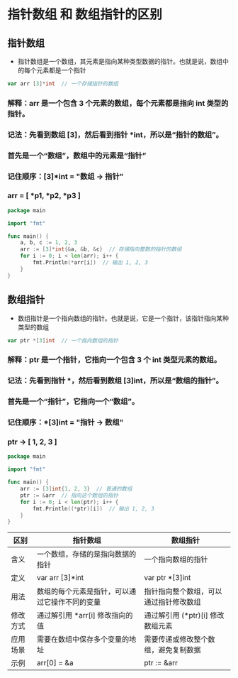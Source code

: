 # 指针数组 和 数组指针的区别

## 指针数组
- 指针数组是一个数组，其元素是指向某种类型数据的指针。也就是说，数组中的每个元素都是一个指针

``` go
var arr [3]*int  // 一个存储指针的数组
```

### 解释：arr 是一个包含 3 个元素的数组，每个元素都是指向 int 类型的指针。
### 记法：先看到数组 [3]，然后看到指针 *int，所以是“指针的数组”。
### 首先是一个“数组”，数组中的元素是“指针”
### 记住顺序：[3]*int = "数组 -> 指针"
### arr = [ *p1, *p2, *p3 ]

``` go
package main

import "fmt"

func main() {
    a, b, c := 1, 2, 3
    arr := [3]*int{&a, &b, &c}  // 存储指向整数的指针的数组
    for i := 0; i < len(arr); i++ {
        fmt.Println(*arr[i])  // 输出 1, 2, 3
    }
}

```

## 数组指针
- 数组指针是一个指向数组的指针。也就是说，它是一个指针，该指针指向某种类型的数组

``` go
var ptr *[3]int  // 一个指向数组的指针
```
### 解释：ptr 是一个指针，它指向一个包含 3 个 int 类型元素的数组。
### 记法：先看到指针 *，然后看到数组 [3]int，所以是“数组的指针”。
### 首先是一个“指针”，它指向一个“数组”。
### 记住顺序：*[3]int = "指针 -> 数组"

### ptr -> [ 1, 2, 3 ]

``` go
package main

import "fmt"

func main() {
    arr := [3]int{1, 2, 3}  // 普通的数组
    ptr := &arr  // 指向这个数组的指针
    for i := 0; i < len(ptr); i++ {
        fmt.Println((*ptr)[i])  // 输出 1, 2, 3
    }
}

```

|区别	 |     指针数组	                             |数组指针|
|-------|------------------------------------------|-------|
|含义	|一个数组，存储的是指向数据的指针              |	一个指向数组的指针|
|定义	|var arr [3]*int	                        |	var ptr *[3]int|
|用法	|数组的每个元素是指针，可以通过它操作不同的变量	|	指针指向整个数组，可以通过指针修改数组|
|修改方式|	通过解引用 *arr[i] 修改指向的值	          |	通过解引用 (*ptr)[i] 修改数组元素|
|应用场景|	需要在数组中保存多个变量的地址	           |	需要传递或修改整个数组，避免复制数据|
|示例	|arr[0] = &a	                             | ptr := &arr|
